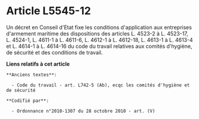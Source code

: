 # Article L5545-12

Un décret en Conseil d'Etat fixe les conditions d'application aux entreprises d'armement maritime des dispositions des
articles L. 4523-2 à L. 4523-17, L. 4524-1, L. 4611-1 à L. 4611-6, L. 4612-1 à L. 4612-18, L. 4613-1 à L. 4613-4 et L. 4614-1
à L. 4614-16 du code du travail relatives aux comités d'hygiène, de sécurité et des conditions de travail.

**Liens relatifs à cet article**

	**Anciens textes**:

	  - Code du travail - art. L742-5 (Ab), ecqc les comités d'hygiène et de sécurité

	**Codifié par**:

	  - Ordonnance n°2010-1307 du 28 octobre 2010 - art. (V)
